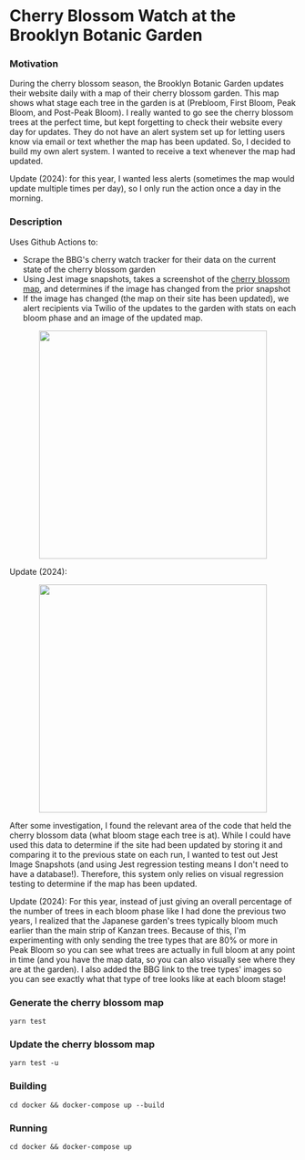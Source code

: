 # Cherry Blossom Watch at the Brooklyn Botanic Garden

### Motivation

During the cherry blossom season, the Brooklyn Botanic Garden updates their website daily with a map of their cherry blossom garden. This map shows what stage each tree in the garden is at (Prebloom, First Bloom, Peak Bloom, and Post-Peak Bloom). I really wanted to go see the cherry blossom trees at the perfect time, but kept forgetting to check their website every day for updates. They do not have an alert system set up for letting users know via email or text whether the map has been updated. So, I decided to build my own alert system. I wanted to receive a text whenever the map had updated.

Update (2024): for this year, I wanted less alerts (sometimes the map would update multiple times per day), so I only run the action once a day in the morning. 

### Description

Uses Github Actions to:
- Scrape the BBG's cherry watch tracker for their data on the current state of the cherry blossom garden
- Using Jest image snapshots, takes a screenshot of the [cherry blossom map](https://www.bbg.org/collections/cherries), and determines if the image has changed from the prior snapshot
- If the image has changed (the map on their site has been updated), we alert recipients via Twilio of the updates to the garden with stats on each bloom phase and an image of the updated map.

<p align="center">
  <img src="https://user-images.githubusercontent.com/25395806/165341846-239d6da7-7f31-4266-893f-f6c4340243ed.PNG" width="400" height="auto">
</p>

Update (2024):
<p align="center">
  <img src="https://github.com/jennyckaplan/cherrywatch/assets/25395806/7dbfc3b5-7387-4c15-9591-f064fca1ad26" width="400" height="auto">
</p>


After some investigation, I found the relevant area of the code that held the cherry blossom data (what bloom stage each tree is at). While I could have used this data to determine if the site had been updated by storing it and comparing it to the previous state on each run, I wanted to test out Jest Image Snapshots (and using Jest regression testing means I don't need to have a database!). Therefore, this system only relies on visual regression testing to determine if the map has been updated.

Update (2024): For this year, instead of just giving an overall percentage of the number of trees in each bloom phase like I had done the previous two years, I realized that the Japanese garden's trees typically bloom much earlier than the main strip of Kanzan trees. Because of this, I'm experimenting with only sending the tree types that are 80% or more in Peak Bloom so you can see what trees are actually in full bloom at any point in time (and you have the map data, so you can also visually see where they are at the garden). I also added the BBG link to the tree types' images so you can see exactly what that type of tree looks like at each bloom stage!

### Generate the cherry blossom map
`yarn test`

### Update the cherry blossom map
`yarn test -u`

### Building

`cd docker && docker-compose up --build`

### Running

`cd docker && docker-compose up`
